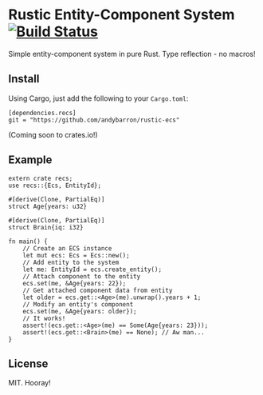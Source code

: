 Rustic Entity-Component System [![Build Status](https://travis-ci.org/AndyBarron/rustic-ecs.svg?branch=master)](https://travis-ci.org/AndyBarron/rustic-ecs)
==============================
Simple entity-component system in pure Rust. Type reflection - no macros!

Install
-------
Using Cargo, just add the following to your `Cargo.toml`:
```
[dependencies.recs]
git = "https://github.com/andybarron/rustic-ecs"
```
(Coming soon to crates.io!)

Example
-------
```
extern crate recs;
use recs::{Ecs, EntityId};

#[derive(Clone, PartialEq)]
struct Age{years: u32}

#[derive(Clone, PartialEq)]
struct Brain{iq: i32}

fn main() {
    // Create an ECS instance
    let mut ecs: Ecs = Ecs::new();
    // Add entity to the system
    let me: EntityId = ecs.create_entity();
    // Attach component to the entity
    ecs.set(me, &Age{years: 22});
    // Get attached component data from entity
    let older = ecs.get::<Age>(me).unwrap().years + 1;
    // Modify an entity's component
    ecs.set(me, &Age{years: older});
    // It works!
    assert!(ecs.get::<Age>(me) == Some(Age{years: 23}));
    assert!(ecs.get::<Brain>(me) == None); // Aw man...
}
```

License
-------
MIT. Hooray!